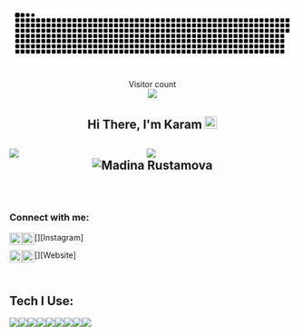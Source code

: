 <a href=#><img src="contributions.svg"></a>

<p align="center"> 
  Visitor count<br>
  <img src="https://profile-counter.glitch.me/rmadina/count.svg"/>
</p>
<h2 align="center"> Hi There, I'm Karam <img src="https://raw.githubusercontent.com/MartinHeinz/MartinHeinz/master/wave.gif" width=22px height=22px />
<h2/>

<img src="https://github-readme-stats.vercel.app/api?username=rmadina&theme=blue-green&show_icons=true" align="left" width="48%"/>

<img src="https://github-readme-stats.vercel.app/api/top-langs/?username=rmadina&layout=compact" align="left" 
width="47%"/>

<p align="center"><img align="center" src="https://github-readme-streak-stats.herokuapp.com/?user=rmadina&" alt="Madina Rustamova" /></p>



<br/>
  
### Connect with me:

[<img height="22" width="22" align="left" src="https://raw.githubusercontent.com/yushi1007/yushi1007/main/images/linkedin.svg" />][linkedin]

[<img height="22" width="22" align="left" src="https://raw.githubusercontent.com/yushi1007/yushi1007/main/images/instagram.svg" />][Instagram]

[<img height="22" width="22" align="left" src="https://raw.githubusercontent.com/jmnote/z-icons/master/svg/facebook.svg" />][Facebook]

[<img height="22" width="22" align="left" src="https://www.svgrepo.com/show/26491/internet.svg" />][Website]


[Linkedin]:
[Instagram]: 
[Facebook]: 
[Website]: 
<br />

## Tech I Use:
<img height="35" width="auto" align="left" src="https://img.shields.io/badge/react-%2320232a.svg?style=for-the-badge&logo=react&logoColor=%2361DAFB">
<img height="35" width="auto" align="left" src="https://img.shields.io/badge/javascript-%23323330.svg?style=for-the-badge&logo=javascript&logoColor=%23F7DF1E">
<img height="35" width="auto" align="left" src="https://img.shields.io/badge/typescript-%23007ACC.svg?style=for-the-badge&logo=typescript&logoColor=white">
<img height="35" width="auto" align="left" src="https://img.shields.io/badge/SASS-hotpink.svg?style=for-the-badge&logo=SASS&logoColor=white">
<img height="35" width="auto" align="left" src="https://encrypted-tbn0.gstatic.com/images?q=tbn:ANd9GcQk2R2soRUFMfz78Gv3hMxVfDezLDKvLtdyETJ4WI7c&s">
<img height="35" width="auto" align="left" src="https://encrypted-tbn0.gstatic.com/images?q=tbn:ANd9GcSfqsV73c3y8GhFDKDdQZbzeh8nkoNYrAMvlXqi-oQR&s">
<img height="35" width="auto" align="left" src="https://img.shields.io/badge/webpack-%238DD6F9.svg?style=for-the-badge&logo=webpack&logoColor=black">
<img height="35" width="auto" align="left" src="https://img.shields.io/badge/html5-%23E34F26.svg?style=for-the-badge&logo=html5&logoColor=white">
<img height="35" width="auto" align="left" src="https://img.shields.io/badge/css3-%231572B6.svg?style=for-the-badge&logo=css3&logoColor=white">

